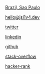 <!-- [map-marker] -->
[Brazil, Sao Paulo](https://www.google.com.br/maps/search/Brazil,+Sao+Paulo)
<!-- [envelope] -->
[hello@jsi1v4.dev](mailto:hello@jsi1v4.dev)
<!-- [twitter] -->
[twitter](https://twitter.com/jsi1v4)
<!-- [linkedin] -->
[linkedin](https://www.linkedin.com/in/jsi1v4)
<!-- [github] -->
[github](https://github.com/jsi1v4)
<!-- [stack-overflow] -->
[stack-overflow](https://stackoverflow.com/users/14374698/jsi1v4)
<!-- [code] -->
[hacker-rank](https://www.hackerrank.com/profile/jsi1v4)

